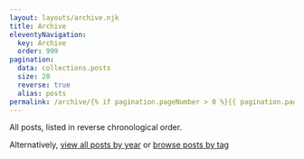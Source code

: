 ```yaml
---
layout: layouts/archive.njk
title: Archive
eleventyNavigation:
  key: Archive
  order: 999
pagination:
  data: collections.posts 
  size: 20
  reverse: true
  alias: posts
permalink: /archive/{% if pagination.pageNumber > 0 %}{{ pagination.pageNumber }}/{% endif %}
---
```


All posts, listed in reverse chronological order. 

Alternatively, <a href="/archive/all-posts/">view all posts by year</a> or <a href="/archive/tags/">browse posts by tag</a>
